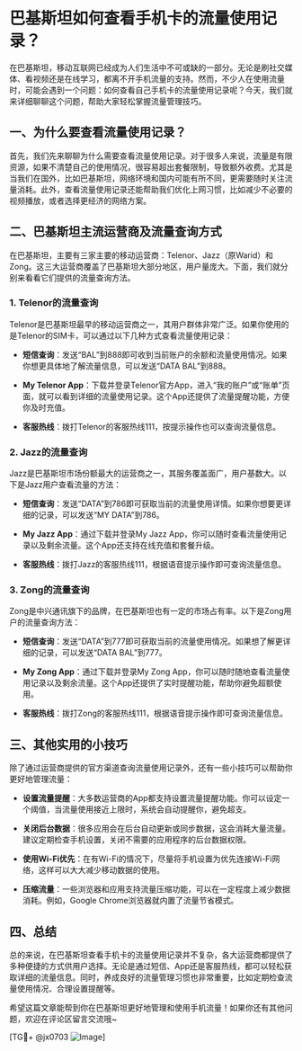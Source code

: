 # 巴基斯坦如何查看手机卡的流量使用记录？

在巴基斯坦，移动互联网已经成为人们生活中不可或缺的一部分。无论是刷社交媒体、看视频还是在线学习，都离不开手机流量的支持。然而，不少人在使用流量时，可能会遇到一个问题：如何查看自己手机卡的流量使用记录呢？今天，我们就来详细聊聊这个问题，帮助大家轻松掌握流量管理技巧。

## 一、为什么要查看流量使用记录？

首先，我们先来聊聊为什么需要查看流量使用记录。对于很多人来说，流量是有限资源，如果不清楚自己的使用情况，很容易超出套餐限制，导致额外收费。尤其是当我们在国外，比如巴基斯坦，网络环境和国内可能有所不同，更需要随时关注流量消耗。此外，查看流量使用记录还能帮助我们优化上网习惯，比如减少不必要的视频播放，或者选择更经济的网络方案。

## 二、巴基斯坦主流运营商及流量查询方式

在巴基斯坦，主要有三家主要的移动运营商：Telenor、Jazz（原Warid）和Zong。这三大运营商覆盖了巴基斯坦大部分地区，用户量庞大。下面，我们就分别来看看它们提供的流量查询方法。

### 1. Telenor的流量查询

Telenor是巴基斯坦最早的移动运营商之一，其用户群体非常广泛。如果你使用的是Telenor的SIM卡，可以通过以下几种方式查看流量使用记录：

- **短信查询**：发送“BAL”到888即可收到当前账户的余额和流量使用情况。如果你想更具体地了解流量信息，可以发送“DATA BAL”到888。
  
- **My Telenor App**：下载并登录Telenor官方App，进入“我的账户”或“账单”页面，就可以看到详细的流量使用记录。这个App还提供了流量提醒功能，方便你及时充值。

- **客服热线**：拨打Telenor的客服热线111，按提示操作也可以查询流量信息。

### 2. Jazz的流量查询

Jazz是巴基斯坦市场份额最大的运营商之一，其服务覆盖面广，用户基数大。以下是Jazz用户查看流量的方法：

- **短信查询**：发送“DATA”到786即可获取当前的流量使用详情。如果你想要更详细的记录，可以发送“MY DATA”到786。

- **My Jazz App**：通过下载并登录My Jazz App，你可以随时查看流量使用记录以及剩余流量。这个App还支持在线充值和套餐升级。

- **客服热线**：拨打Jazz的客服热线111，根据语音提示操作即可查询流量信息。

### 3. Zong的流量查询

Zong是中兴通讯旗下的品牌，在巴基斯坦也有一定的市场占有率。以下是Zong用户的流量查询方法：

- **短信查询**：发送“DATA”到777即可获取当前的流量使用情况。如果想了解更详细的记录，可以发送“DATA BAL”到777。

- **My Zong App**：通过下载并登录My Zong App，你可以随时随地查看流量使用记录以及剩余流量。这个App还提供了实时提醒功能，帮助你避免超额使用。

- **客服热线**：拨打Zong的客服热线111，根据语音提示操作即可查询流量信息。

## 三、其他实用的小技巧

除了通过运营商提供的官方渠道查询流量使用记录外，还有一些小技巧可以帮助你更好地管理流量：

- **设置流量提醒**：大多数运营商的App都支持设置流量提醒功能。你可以设定一个阈值，当流量使用接近上限时，系统会自动提醒你，避免超支。

- **关闭后台数据**：很多应用会在后台自动更新或同步数据，这会消耗大量流量。建议定期检查手机设置，关闭不需要的应用程序的后台数据权限。

- **使用Wi-Fi优先**：在有Wi-Fi的情况下，尽量将手机设置为优先连接Wi-Fi网络，这样可以大大减少移动数据的使用。

- **压缩流量**：一些浏览器和应用支持流量压缩功能，可以在一定程度上减少数据消耗。例如，Google Chrome浏览器就内置了流量节省模式。

## 四、总结

总的来说，在巴基斯坦查看手机卡的流量使用记录并不复杂，各大运营商都提供了多种便捷的方式供用户选择。无论是通过短信、App还是客服热线，都可以轻松获取详细的流量信息。同时，养成良好的流量管理习惯也非常重要，比如定期检查流量使用情况、合理设置提醒等。

希望这篇文章能帮到你在巴基斯坦更好地管理和使用手机流量！如果你还有其他问题，欢迎在评论区留言交流哦~

[TG💪+ @jx0703 ![Image](https://github.com/user-attachments/assets/dbca1d08-cadb-493c-b0ec-ad6f7a83f270)]